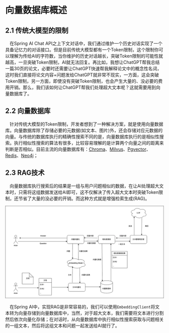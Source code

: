 # 向量数据库概述

## 2.1 传统大模型的限制

&emsp;在Spring AI Chat API之上下文对话中，我们通过维护一个历史对话实现了一个具备记忆力的对话接口。但是目前传统大模型都有一个Token限制，这个限制你可以理解为传给AI的字符数，当你维护的历史对话越长，突破Token限制的可能性就越高，一旦突破Token限制，AI就无法回复。再比如，我想让ChatGPT帮我总结一篇30页的论文，必要时还需要让ChatGPT快速帮我解释论文中的概念性名词，这时我们直接将论文内容+问题发给ChatGPT就非常不现实，一方面，这会突破Token限制，另一方面，即使没有突破Token限制，也会产生大量的、没必要的费用开销。那么，我们该如何让ChatGPT帮我们处理超大文本呢？这就需要用到向量数据库了。

## 2.2 向量数据库

&emsp;针对传统大模型的Token限制，开发者想到了一种解决方案，就是使用向量数据库。向量数据库除了存储必要的元数据(如文本、图片)外，还会存储对应元数据的向量。与传统的数据库执行的精确性搜索不同的是，向量数据库执行的是相似性搜索。执行相似性搜索的算法有很多，比较容易理解的是计算两个向量之间的距离来判断是否相似。目前主流的向量数据库有：[Chroma](https://www.trychroma.com/)、[Milvus](https://milvus.io/)、[Pgvector](https://github.com/pgvector/pgvector)、[Redis](https://redis.io/)、[Neo4j](https://neo4j.com/)；

## 2.3 RAG技术

&emsp;向量数据库执行搜索后的结果是一组与用户问题相似的数据，在让AI处理超大文本时，只需将这组数据发送给AI即可，这不仅解决了传入超大文本时突破Token限制，还节省了大量的没必要的开销。而这种方式就是增强检索生成(RAG)。

![](images/4.8.png)

&emsp;在Spring AI中，实现RAG是非常容易的，我们可以使用`EmbeddingClient`将文本转为向量存储到向量数据库中，当然，对于超大文本，我们需要将文本进行分割然后依次向量化存储；在对话时，从向量数据库中执行相似性搜索获取与问题相关的一组文本，然后将这组文本和问题一起发送给AI就行了。
